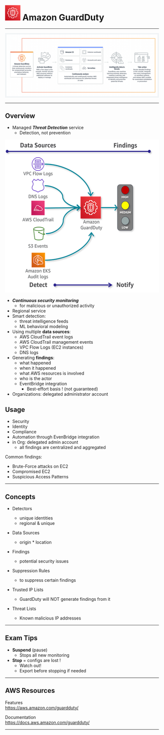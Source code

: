 # <img src="../../images/GuardDutyLogo.png" alt="GuardDuty" style="height: 50px; width:50px;"/>  Amazon GuardDuty  

---  

![GuardDutyDiagram1.png](../../images/GuardDutyDiagram1.png)

---  
## Overview  
- Managed ***Threat Detection*** service
  - Detection, not prevention

<!-- ![GuardDutyDiagram2.png](../../images/GuardDutyDiagram2.png) -->
<img src="../../images/GuardDutyDiagram2.png" alt="GuardDutyDiagram2" style="height: 500px; width:550px;"/>

- ***Continuous security monitoring***  
  - for malicious or unauthorized activity
- Regional service
- Smart detection:
  - threat intelligence feeds
  - ML behavioral modeling
- Using multiple **data sources**:
  - AWS CloudTrail event logs
  - AWS CloudTrail management events
  - VPC Flow Logs (EC2 instances)
  - DNS logs
- Generating **findings**:
  - what happened
  - when it happened
  - what AWS resources is involved
  - who is the actor
  - EventBridge integration
    - Best-effort basis ! (not guaranteed)
- Organizations: delegated administrator account

## Usage
- Security
- Identity
- Compliance
- Automation through EvenBridge integration
- in Org: delegated admin account
  - all findings are centralized and aggregated

Common findings:
- Brute-Force attacks on EC2 
- Compromised EC2
- Suspicious Access Patterns


---  
## Concepts

- Detectors  
  - unique identities  
  - regional & unique  

- Data Sources  
  - origin * location  

- Findings  
  - potential security issues  

- Suppression Rules  
  - to suppress certain findings  

- Trusted IP Lists  
  - GuardDuty will NOT generate findings from it  

- Threat Lists  
  - Known malicious IP addresses  

---  
## Exam Tips
- **Suspend** (pause) 
  - Stops all new monitoring
- **Stop** = configs are lost ! 
  - Watch out! 
  - Export before stopping if needed


---  
## AWS Resources

Features  
https://aws.amazon.com/guardduty/

Documentation  
https://docs.aws.amazon.com/guardduty/


---  

